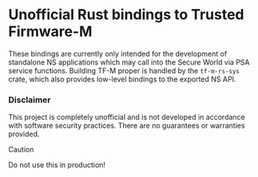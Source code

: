 # Unofficial Rust bindings to Trusted Firmware-M

These bindings are currently only intended for the development of standalone NS applications which may call into the Secure World via PSA service functions.
Building TF-M proper is handled by the `tf-m-rs-sys` crate, which also provides low-level bindings to the exported NS API.

### Disclaimer

This project is completely unofficial and is not developed in accordance with software security practices. There are no guarantees or warranties provided.

> [!CAUTION]
> Do not use this in production!
